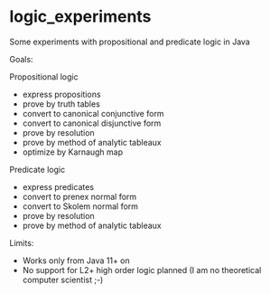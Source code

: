 # logic_experiments
Some experiments with propositional and predicate logic in Java

Goals:

Propositional logic
* express propositions
* prove by truth tables
* convert to canonical conjunctive form
* convert to canonical disjunctive form
* prove by resolution
* prove by method of analytic tableaux 
* optimize by Karnaugh map

Predicate logic
* express predicates
* convert to prenex normal form
* convert to Skolem normal form
* prove by resolution
* prove by method of analytic tableaux

Limits:
- Works only from Java 11+ on
- No support for L2+ high order logic planned (I am no theoretical computer scientist ;-)
